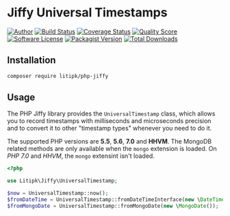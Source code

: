 # Jiffy Universal Timestamps


[![Author](http://img.shields.io/badge/author-@castarco-blue.svg?style=flat-square)](https://twitter.com/castarco)
[![Build Status](https://img.shields.io/travis/Litipk/php-jiffy/master.svg?style=flat-square)](https://travis-ci.org/Litipk/php-jiffy)
[![Coverage Status](https://img.shields.io/scrutinizer/coverage/g/litipk/php-jiffy.svg?style=flat-square)](https://scrutinizer-ci.com/g/litipk/php-jiffy/code-structure)
[![Quality Score](https://img.shields.io/scrutinizer/g/litipk/php-jiffy.svg?style=flat-square)](https://scrutinizer-ci.com/g/litipk/php-jiffy)
[![Software License](https://img.shields.io/badge/license-MIT-brightgreen.svg?style=flat-square)](LICENSE)
[![Packagist Version](https://img.shields.io/packagist/v/Litipk/php-jiffy.svg?style=flat-square)](https://packagist.org/packages/Litipk/php-jiffy)
[![Total Downloads](https://img.shields.io/packagist/dt/litipk/php-jiffy.svg?style=flat-square)](https://packagist.org/packages/litipk/php-jiffy)


## Installation

```bash
composer require litipk/php-jiffy
```

## Usage

The PHP Jiffy library provides the `UniversalTimestamp` class, which allows you to record timestamps with milliseconds
and microseconds precision and to convert it to other "timestamp types" whenever you need to do it.

The supported PHP versions are **5.5**, **5.6**, **7.0** and **HHVM**.
The MongoDB related methods are only available when the `mongo` extension is loaded.
On *PHP 7.0* and *HHVM*, the `mongo` extensint isn't loaded.

```php
<?php

use Litipk\Jiffy\UniversalTimestamp;

$now = UniversalTimestamp::now();
$fromDateTime = UniversalTimestamp::fromDateTimeInterface(new \DateTime());
$fromMongoDate = UniversalTimestamp::fromMongoDate(new \MongoDate());
```
